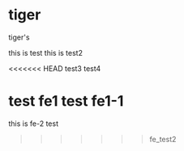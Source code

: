 tiger
=====

tiger's 

this is test
this is test2

<<<<<<< HEAD
test3
test4

test fe1
test fe1-1
=======
this is fe-2 test
>>>>>>> fe_test2
